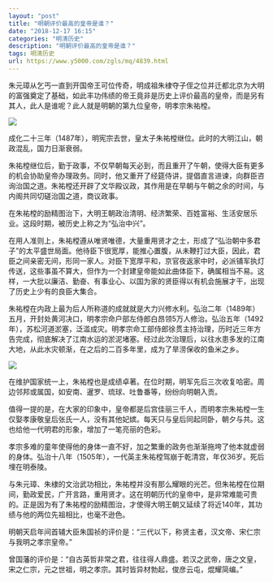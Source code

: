 ```yaml
---
layout: "post"
title: "明朝评价最高的皇帝是谁？"
date: "2018-12-17 16:15"
categories: "明清历史"
description: "明朝评价最高的皇帝是谁？"
tags: 明清历史
url: https://www.y5000.com/zgls/mq/4839.html
---
```






朱元璋从乞丐一直到开国帝王可位传奇，明成祖朱棣夺子侄之位并迁都北京为大明的富强奠定了基础，如此丰功伟绩的帝王竟非是历史上评价最高的皇帝，而是另有其人，此人是谁呢？此人就是明朝的第九位皇帝，明孝宗朱祐樘。

![](https://img.y5000.com/uploads/allimg/161109/101040I62-0.jpg)

成化二十三年（1487年），明宪宗去世，皇太子朱祐樘继位。此时的大明江山，朝政混乱，国力日渐衰弱。

朱祐樘继位后，勤于政事，不仅早朝每天必到，而且重开了午朝，使得大臣有更多的机会协助皇帝办理政务。同时，他又重开了经筵侍讲，提倡直言进谏，向群臣咨询治国之道。朱祐樘还开辟了文华殿议政，其作用是在早朝与午朝之余的时间，与内阁共同切磋治国之道，商议政事。

在朱祐樘的励精图治下，大明王朝政治清明、经济繁荣、百姓富裕、生活安居乐业。这段时期，被历史上称之为“弘治中兴”。

在用人准则上，朱祐樘遵从唯贤唯德，大量重用贤才之士，形成了“弘治朝中多君子”的太平盛世局面。他待臣下很宽厚，能推心置腹，从未鞭打过大臣，因此，君臣之间亲密无间，形同一家人。对臣下宽厚平和，京官夜返家中时，必派铺军执灯传送，这些事虽不算大，但作为一个封建皇帝能如此曲体臣下，确属相当不易。这样，一大批以廉洁、勤奋、有事业心、以国为家的贤臣得以有机会施展才干，出现了历史上少有的良臣大集合。

朱祐樘在内政上最为后人所称道的成就就是大力兴修水利。弘治二年（1489年）五月，开封处黄河决口，明孝宗命户部左侍郎白昂领5万人修治。弘治五年（1492年），苏松河道淤塞，泛滥成灾。明孝宗命工部侍郎徐贯主持治理，历时近三年方告完成，彻底解决了江南水运的淤泥堵塞。经过此次治理后，以往水患多发的江南大地，从此水灾顿渐，在之后的二百多年里，成为了旱涝保收的鱼米之乡。

![](https://img.y5000.com/uploads/allimg/161109/1010401626-1.jpg)

在维护国家统一上，朱祐樘也是成绩卓著。在位时期，明军先后三次收复哈密。周边邻邦或属国，如安南、暹罗、琉球、吐鲁番等，纷纷向明朝入贡。

值得一提的是，在大家的印象中，皇帝都是后宫佳丽三千人，而明孝宗朱祐樘一生仅娶孝康敬皇后张氏一人，没有其他妃嫔。每天只与皇后同起同卧，朝夕与共。这也给他一代明君的形象，增加了一笔亮丽的色彩。

孝宗多难的童年使得他的身体一直不好，加之繁重的政务也渐渐拖垮了他本就虚弱的身体。弘治十八年（1505年），一代英主朱祐樘驾崩于乾清宫，年仅36岁。死后埋在明泰陵。

与朱元璋、朱棣的文治武功相比，朱祐樘并没有那么耀眼的光芒。但朱祐樘在位期间，勤政爱民，广开言路，重用贤才。这在明朝历代的皇帝中，是非常难能可贵的。正是因为有了朱祐樘的励精图治，才使得大明王朝又延续了将近140年，其功绩与他的两位先祖相比，也毫不逊色。

明朝天启年间首辅大臣朱国祯的评价是：“三代以下，称贤主者，汉文帝、宋仁宗与我明之孝宗皇帝。”

曾国藩的评价是：“自古英哲非常之君，往往得人鼎盛。若汉之武帝，唐之文皇，宋之仁宗，元之世祖，明之孝宗。其时皆异材勃起，俊彦云屯，焜耀简编。”
